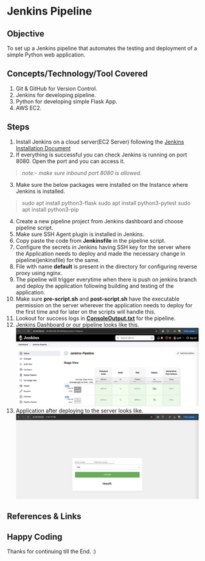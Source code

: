 # Jenkins Pipeline

## Objective
To set up a Jenkins pipeline that automates the testing and deployment of a simple Python web application.

## Concepts/Technology/Tool Covered
1. Git & GitHub for Version Control.
2. Jenkins for developing pipeline.
3. Python for developing simple Flask App.
4. AWS EC2.

## Steps
1. Install Jenkins on a cloud server(EC2 Server) following the [Jenkins Installation Document](https://www.jenkins.io/doc/book/installing/)
2. If everything is successful you can check Jenkins is running on port 8080. Open the port and you can access it.
> _note:- make sure inbound port 8080 is allowed._
3. Make sure the below packages were installed on the Instance where Jenkins is installed.
> sudo apt install python3-flask
> sudo apt install python3-pytest
> sudo apt install python3-pip
4. Create a new pipeline project from Jenkins dashboard and choose pipeline script.
5. Make sure SSH Agent plugin is installed in Jenkins.
6. Copy paste the code from **Jenkinsfile** in the pipeline script.
7. Configure the secrets in Jenkins having SSH key for the server where the Application needs to deploy and made the necessary change in pipeline(jenkinsfile) for the same.
8. File with name **default** is present in the directory for configuring reverse proxy using nginx.
9. The pipeline will trigger everytime when there is push on jenkins branch and deploy the application following building and testing of the application.
10. Make sure **pre-script.sh** and **post-script.sh** have the executable permission on the server wherever the application needs to deploy for the first time and for later on the scripts will handle this.
11. Lookout for success logs in [**ConsoleOutput.txt**](./images/ConsoleOutput.txt) for the pipeline.
12. Jenkins Dashboard or our pipeline looks like this.
![Jenkins Dashboard](./images/JenkinsDashboard.png)
13. Application after deploying to the server looks like.
![Calculator App](./images/CalculatorApp.png)

## References & Links

## Happy Coding
Thanks for continuing till the End. :)